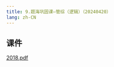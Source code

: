 ```yaml
---
title: 9.题海巩固课—管综（逻辑）（20240420）
lang: zh-CN
---
```



## 课件
[2018.pdf](..%2F..%2Fpublic%2Flogic%2F2.%E9%80%BB%E8%BE%91-%E6%AD%A3%E5%BC%8F%E8%AF%BE%2F9.%E9%A2%98%E6%B5%B7%E5%B7%A9%E5%9B%BA%E8%AF%BE%E2%80%94%E7%AE%A1%E7%BB%BC%EF%BC%88%E9%80%BB%E8%BE%91%EF%BC%89%EF%BC%8820240420%EF%BC%89%2F2018.pdf)




